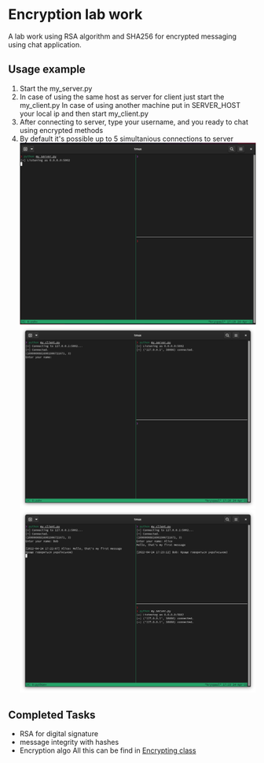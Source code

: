 # Encryption lab work
A lab work using RSA algorithm and SHA256 for encrypted messaging using chat application.


## Usage example
1. Start the my_server.py
2. In case of using the same host as server for client just start the my_client.py
In case of using another machine put in SERVER_HOST your local ip and then start my_client.py
3. After connecting to server, type your username, and you ready to chat using encrypted methods
3. By default it's possible up to 5 simultanious connections to server
![](images/start_server.png)
![](images/connect_user.png)
![](images/nice.png)

## Completed Tasks
- RSA for digital signature 
- message integrity with hashes
- Encryption algo
All this can be find in [Encrypting class](encoding.py)
